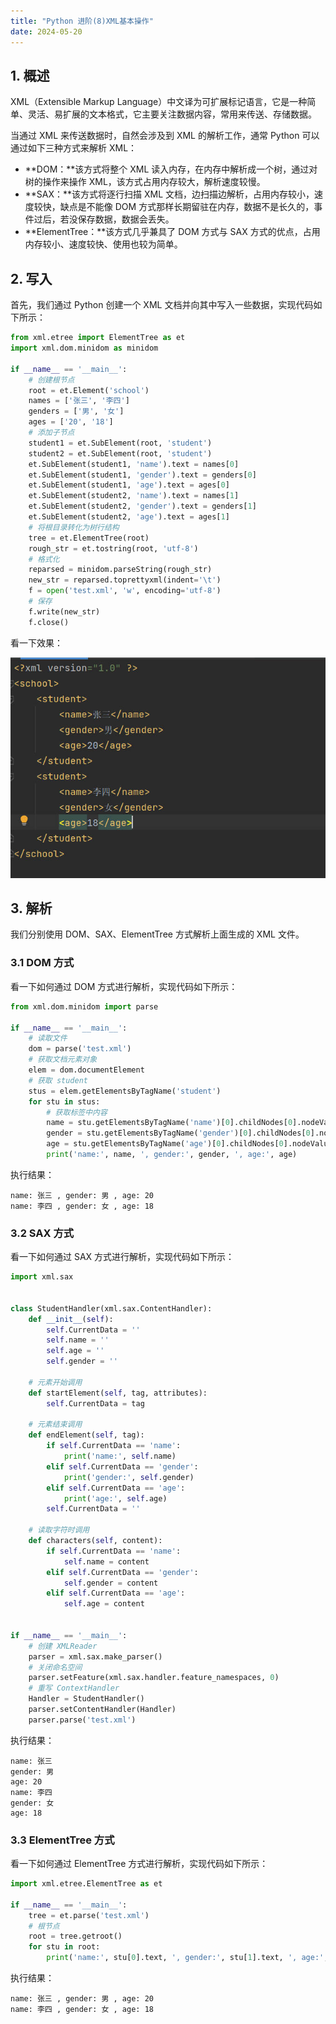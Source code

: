 ```yaml
---
title: "Python 进阶(8)XML基本操作"
date: 2024-05-20
---
```

## 1. 概述

XML（Extensible Markup Language）中文译为可扩展标记语言，它是一种简单、灵活、易扩展的文本格式，它主要关注数据内容，常用来传送、存储数据。

当通过 XML 来传送数据时，自然会涉及到 XML 的解析工作，通常 Python 可以通过如下三种方式来解析 XML：

- **DOM：**该方式将整个 XML 读入内存，在内存中解析成一个树，通过对树的操作来操作 XML，该方式占用内存较大，解析速度较慢。
- **SAX：**该方式将逐行扫描 XML 文档，边扫描边解析，占用内存较小，速度较快，缺点是不能像 DOM 方式那样长期留驻在内存，数据不是长久的，事件过后，若没保存数据，数据会丢失。
- **ElementTree：**该方式几乎兼具了 DOM 方式与 SAX 方式的优点，占用内存较小、速度较快、使用也较为简单。



## 2. 写入

首先，我们通过 Python 创建一个 XML 文档并向其中写入一些数据，实现代码如下所示：

```python
from xml.etree import ElementTree as et
import xml.dom.minidom as minidom

if __name__ == '__main__':
    # 创建根节点
    root = et.Element('school')
    names = ['张三', '李四']
    genders = ['男', '女']
    ages = ['20', '18']
    # 添加子节点
    student1 = et.SubElement(root, 'student')
    student2 = et.SubElement(root, 'student')
    et.SubElement(student1, 'name').text = names[0]
    et.SubElement(student1, 'gender').text = genders[0]
    et.SubElement(student1, 'age').text = ages[0]
    et.SubElement(student2, 'name').text = names[1]
    et.SubElement(student2, 'gender').text = genders[1]
    et.SubElement(student2, 'age').text = ages[1]
    # 将根目录转化为树行结构
    tree = et.ElementTree(root)
    rough_str = et.tostring(root, 'utf-8')
    # 格式化
    reparsed = minidom.parseString(rough_str)
    new_str = reparsed.toprettyxml(indent='\t')
    f = open('test.xml', 'w', encoding='utf-8')
    # 保存
    f.write(new_str)
    f.close()
```

看一下效果：

![图片](../resource/659.jpg)

## 3. 解析

我们分别使用 DOM、SAX、ElementTree 方式解析上面生成的 XML 文件。

### 3.1 DOM 方式

看一下如何通过 DOM 方式进行解析，实现代码如下所示：

```python
from xml.dom.minidom import parse

if __name__ == '__main__':
    # 读取文件
    dom = parse('test.xml')
    # 获取文档元素对象
    elem = dom.documentElement
    # 获取 student
    stus = elem.getElementsByTagName('student')
    for stu in stus:
        # 获取标签中内容
        name = stu.getElementsByTagName('name')[0].childNodes[0].nodeValue
        gender = stu.getElementsByTagName('gender')[0].childNodes[0].nodeValue
        age = stu.getElementsByTagName('age')[0].childNodes[0].nodeValue
        print('name:', name, ', gender:', gender, ', age:', age)
```

执行结果：

```shell
name: 张三 , gender: 男 , age: 20
name: 李四 , gender: 女 , age: 18
```

### 3.2 SAX 方式

看一下如何通过 SAX 方式进行解析，实现代码如下所示：

```python
import xml.sax


class StudentHandler(xml.sax.ContentHandler):
    def __init__(self):
        self.CurrentData = ''
        self.name = ''
        self.age = ''
        self.gender = ''

    # 元素开始调用
    def startElement(self, tag, attributes):
        self.CurrentData = tag

    # 元素结束调用
    def endElement(self, tag):
        if self.CurrentData == 'name':
            print('name:', self.name)
        elif self.CurrentData == 'gender':
            print('gender:', self.gender)
        elif self.CurrentData == 'age':
            print('age:', self.age)
        self.CurrentData = ''

    # 读取字符时调用
    def characters(self, content):
        if self.CurrentData == 'name':
            self.name = content
        elif self.CurrentData == 'gender':
            self.gender = content
        elif self.CurrentData == 'age':
            self.age = content


if __name__ == '__main__':
    # 创建 XMLReader
    parser = xml.sax.make_parser()
    # 关闭命名空间
    parser.setFeature(xml.sax.handler.feature_namespaces, 0)
    # 重写 ContextHandler
    Handler = StudentHandler()
    parser.setContentHandler(Handler)
    parser.parse('test.xml')
```

执行结果：

```shell
name: 张三
gender: 男
age: 20
name: 李四
gender: 女
age: 18
```

### 3.3 ElementTree 方式

看一下如何通过 ElementTree 方式进行解析，实现代码如下所示：

```python
import xml.etree.ElementTree as et

if __name__ == '__main__':
    tree = et.parse('test.xml')
    # 根节点
    root = tree.getroot()
    for stu in root:
        print('name:', stu[0].text, ', gender:', stu[1].text, ', age:', stu[2].text)
```

执行结果：

```shell
name: 张三 , gender: 男 , age: 20
name: 李四 , gender: 女 , age: 18
```

